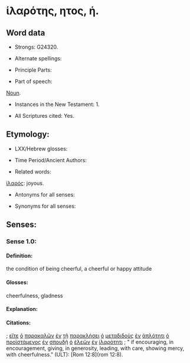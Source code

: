 # ἱλαρότης, ητος, ἡ.

<!-- Status: S3=Needs2ndReview -->
<!-- Lexica used for edits: BDAG, LN, FFM, A-S  -->

## Word data

* Strongs: G24320.

* Alternate spellings:

* Principle Parts: 

* Part of speech: 

[Noun](http://ugg.readthedocs.io/en/latest/noun.html).

* Instances in the New Testament: 1.

* All Scriptures cited: Yes.

## Etymology: 

* LXX/Hebrew glosses: 

* Time Period/Ancient Authors: 

* Related words: 

[ἱλαρός](../G24310/01.md): joyous.

* Antonyms for all senses:

* Synonyms for all senses: 

## Senses:

### Sense  1.0: 

#### Definition: 

the condition of being cheerful, a cheerful or happy attitude

#### Glosses: 

cheerfulness, gladness

#### Explanation: 


#### Citations: 

; [εἴτε](../G15350/01.md) [ὁ](../G35880/01.md) [παρακαλῶν](../G38700/01.md) [ἐν](../G17220/01.md) [τῇ](../G35880/01.md) [παρακλήσει](../G38740/01.md) [ὁ](../G35880/01.md) [μεταδιδοὺς](../G33300/01.md) [ἐν](../G17220/01.md) [ἁπλότητι](../G05720/01.md) [ὁ](../G35880/01.md) [προϊστάμενος](../G42910/01.md) [ἐν](../G17220/01.md) [σπουδῇ](../G47100/01.md) [ὁ](../G35880/01.md) [ἐλεῶν](../G16530/01.md) [ἐν](../G17220/01.md) [ἱλαρότητι](../G24320/01.md)
; " if encouraging, in encouragement, giving, in generosity, leading, with care, showing mercy, with cheerfulness." (ULT): 
[Rom 12:8](rom 12:8).
